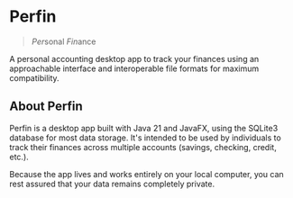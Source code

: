 # Perfin

> *Per*sonal *Fin*ance

A personal accounting desktop app to track your finances using an approachable
interface and interoperable file formats for maximum compatibility.

## About Perfin

Perfin is a desktop app built with Java 21 and JavaFX, using the SQLite3
database for most data storage. It's intended to be used by individuals to
track their finances across multiple accounts (savings, checking, credit, etc.).

Because the app lives and works entirely on your local computer, you can rest
assured that your data remains completely private.
